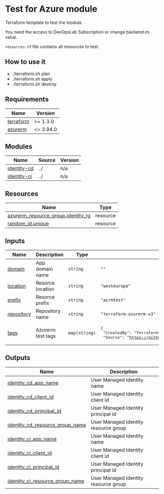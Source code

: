 # Test for Azure module

Terraform template to test the module.

You need the access to DevOpsLab Subscription or change backend.ini value.

`resources.tf` file contains all resources to test.

## How to use it

- ./terraform.sh plan
- ./terraform.sh apply
- ./terraform.sh destroy
<!-- BEGINNING OF PRE-COMMIT-TERRAFORM DOCS HOOK -->
## Requirements

| Name | Version |
|------|---------|
| <a name="requirement_terraform"></a> [terraform](#requirement\_terraform) | >= 1.3.0 |
| <a name="requirement_azurerm"></a> [azurerm](#requirement\_azurerm) | <= 3.94.0 |

## Modules

| Name | Source | Version |
|------|--------|---------|
| <a name="module_identity-cd"></a> [identity-cd](#module\_identity-cd) | ../ | n/a |
| <a name="module_identity-ci"></a> [identity-ci](#module\_identity-ci) | ../ | n/a |

## Resources

| Name | Type |
|------|------|
| [azurerm_resource_group.identity_rg](https://registry.terraform.io/providers/hashicorp/azurerm/latest/docs/resources/resource_group) | resource |
| [random_id.unique](https://registry.terraform.io/providers/hashicorp/random/latest/docs/resources/id) | resource |

## Inputs

| Name | Description | Type | Default | Required |
|------|-------------|------|---------|:--------:|
| <a name="input_domain"></a> [domain](#input\_domain) | App domain name | `string` | `""` | no |
| <a name="input_location"></a> [location](#input\_location) | Resorce location | `string` | `"westeurope"` | no |
| <a name="input_prefix"></a> [prefix](#input\_prefix) | Resorce prefix | `string` | `"azrmtest"` | no |
| <a name="input_repository"></a> [repository](#input\_repository) | Repository name | `string` | `"terraform-azurerm-v3"` | no |
| <a name="input_tags"></a> [tags](#input\_tags) | Azurerm test tags | `map(string)` | <pre>{<br/>  "CreatedBy": "Terraform",<br/>  "Source": "https://github.com/pagopa/terraform-azurerm-v3"<br/>}</pre> | no |

## Outputs

| Name | Description |
|------|-------------|
| <a name="output_identity_cd_app_name"></a> [identity\_cd\_app\_name](#output\_identity\_cd\_app\_name) | User Managed Identity name |
| <a name="output_identity_cd_client_id"></a> [identity\_cd\_client\_id](#output\_identity\_cd\_client\_id) | User Managed Identity client id |
| <a name="output_identity_cd_principal_id"></a> [identity\_cd\_principal\_id](#output\_identity\_cd\_principal\_id) | User Managed Identity principal id |
| <a name="output_identity_cd_resource_group_name"></a> [identity\_cd\_resource\_group\_name](#output\_identity\_cd\_resource\_group\_name) | User Managed Identity resource group |
| <a name="output_identity_ci_app_name"></a> [identity\_ci\_app\_name](#output\_identity\_ci\_app\_name) | User Managed Identity name |
| <a name="output_identity_ci_client_id"></a> [identity\_ci\_client\_id](#output\_identity\_ci\_client\_id) | User Managed Identity client id |
| <a name="output_identity_ci_principal_id"></a> [identity\_ci\_principal\_id](#output\_identity\_ci\_principal\_id) | User Managed Identity principal id |
| <a name="output_identity_ci_resource_group_name"></a> [identity\_ci\_resource\_group\_name](#output\_identity\_ci\_resource\_group\_name) | User Managed Identity resource group |
<!-- END OF PRE-COMMIT-TERRAFORM DOCS HOOK -->
